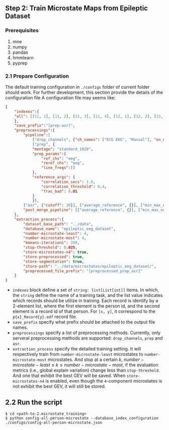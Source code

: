 ## Step 2: Train Microstate Maps from Epileptic Dataset

### Prerequisites
1. mne
2. numpy
3. pandas
4. hmmlearn
5. pyprep

### 2.1 Prepare Configuration
The default training configuration in `./configs` folder of current folder should work.
For further development, this section provide the details of the configuration file
A configuration file may seems like:
``` json
{
    "indexes":{
	"all": [[11, 1], [11, 2], [11, 3], [11, 4], [12, 1], [12, 2], [13, 1], [13, 2], [13, 3], [13, 4], [14, 1], [15, 1], [15, 2], [15, 3], [15,4 ]]
    },
    "save_prefix":"[prep-asr]",
    "preprocessings":{
        "pipeline":[
            ["drop_channels", {"ch_names": ["ECG EKG", "Manual"], "on_missing": "warn"}], 
            ["prep", {
            "montage": "standard_1020",
            "prep_params":{
                "ref_chs": "eeg",
                "reref_chs": "eeg",
                "line_freqs":[]
            },
            "reference_args": {
                "correlation_secs": 1.0, 
                "correlation_threshold": 0.4, 
                "frac_bad": 0.01
            }
            }],
        ["asr", {"cutoff": 30}], ["average_reference", {}], ["min_max_nor", {}]],
        "post_merge_pipeline": [["average_reference", {}], ["min_max_nor", {}]]
    },
    "extraction_process":{
        "dataset_base_path": "../data",
        "database_name": "epileptic_eeg_dataset",
        "number-microstate-least": 4,
        "number-microstate-most": 4,
        "kmeans-iterations": 200,
        "stop-threshold": 0.025,
        "store-microstates-n4": true,
        "store-preprocessed": true,
        "store-segmentation": true,
        "store-path": "../data/microstates/epileptic_eeg_dataset/",
        "preprocessed_file_prefix": "[preprocessed_prep_asr]"
    }
}
```
+ `indexes` block define a set of `string: list[List[int]]` items. In which, the `string` define the name of a training task, and the list value indicates which records should be utilize in training. Each record is identify by a 2-element list, where the first element is the person id, and the second element is a record id of that person.  For `[x, y]`, it correspond to the `p{x}_Record{y}.edf` record file.
+ `save_prefix` specify what prefix should be attached to the output file names.
+ `preprocessings` specify a list of preprocessing methods. Currently, only serveral preprocessing methods are supported: `drop_channels`, `prep` and `asr`.
+ `extraction_process` specify the detailed training setting. It will respectively train from `number-microstate-least` microstates to `number-microstate-most` microstates. And stop at a certain $k$, $number-microstate-least\le  k \le number-microstate-most$, if the evaluation metrics (i.e., global explain variation) change less than `stop-threshold`. And one that exhibit the best GEV will be saved.
When `store-microstates-n4` is enabled, even though the `4`-component microstates is not exhibit the best GEV, it will still be stored.

## 2.2 Run the script
```
$ cd <path-to-2.microstate_training>
$ python config-all-person-microstate --database_index_configuration ./configs/config-all-person-microstate.json
```